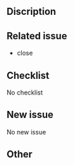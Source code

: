 ## Discription

## Related issue
- close

## Checklist
No checklist

## New issue
No new issue

## Other
